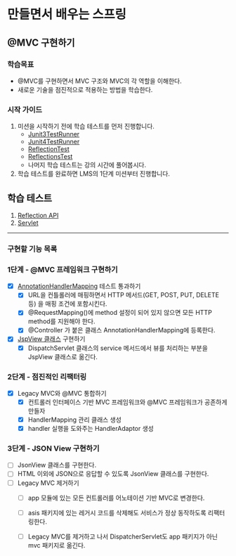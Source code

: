 # 만들면서 배우는 스프링

## @MVC 구현하기

### 학습목표
- @MVC를 구현하면서 MVC 구조와 MVC의 각 역할을 이해한다.
- 새로운 기술을 점진적으로 적용하는 방법을 학습한다.

### 시작 가이드
1. 미션을 시작하기 전에 학습 테스트를 먼저 진행합니다.
    - [Junit3TestRunner](study/src/test/java/reflection/Junit3TestRunner.java)
    - [Junit4TestRunner](study/src/test/java/reflection/Junit4TestRunner.java)
    - [ReflectionTest](study/src/test/java/reflection/ReflectionTest.java)
    - [ReflectionsTest](study/src/test/java/reflection/ReflectionsTest.java)
    - 나머지 학습 테스트는 강의 시간에 풀어봅시다.
2. 학습 테스트를 완료하면 LMS의 1단계 미션부터 진행합니다.

## 학습 테스트
1. [Reflection API](study/src/test/java/reflection)
2. [Servlet](study/src/test/java/servlet)


---

### 구현할 기능 목록
### 1단계 - @MVC 프레임워크 구현하기

- [x] [AnnotationHandlerMapping](mvc/src/test/java/com/interface21/webmvc/servlet/mvc/tobe/AnnotationHandlerMappingTest.java) 테스트 통과하기
  - [x] URL을 컨틀롤러에 매핑하면서 HTTP 메서드(GET, POST, PUT, DELETE 등) 을 매핑 조건에 포함시킨다. 
  - [x] @RequestMapping()에 method 설정이 되어 있지 않으면 모든 HTTP method를 지원해야 한다. 
  - [x] @Controller 가 붙은 클래스 AnnotationHandlerMapping에 등록한다. 
- [x] [JspView 클래스](mvc/src/main/java/com/interface21/webmvc/servlet/view/JspView.java) 구현하기
  - [x] DispatchServlet 클래스의 service 메서드에서 뷰를 처리하는 부분을 JspView 클래스로 옮긴다.

### 2단계 - 점진적인 리팩터링
- [x] Legacy MVC와 @MVC 통합하기
  - [x] 컨트롤러 인터페이스 기반 MVC 프레임워크와 @MVC 프레임워크가 공존하게 만들자
  - [x] HandlerMapping 관리 클래스 생성
  - [x] handler 실행을 도와주는 HandlerAdaptor 생성

### 3단계 - JSON View 구현하기
- [ ]  JsonView 클래스를 구현한다.
  - [ ] HTML 이외에 JSON으로 응답할 수 있도록 JsonView 클래스를 구현한다.
- [ ] Legacy MVC 제거하기
  - [ ] app 모듈에 있는 모든 컨트롤러를 어노테이션 기반 MVC로 변경한다.
  - [ ] asis 패키지에 있는 레거시 코드를 삭제해도 서비스가 정상 동작하도록 리팩터링한다.
  - [ ] Legacy MVC를 제거하고 나서 DispatcherServlet도 app 패키지가 아닌 mvc 패키지로 옮긴다.

